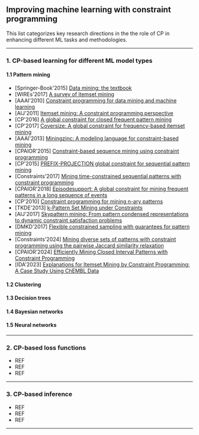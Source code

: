## Improving machine learning with constraint programming

This list categorizes key research directions in the the role of CP in enhancing different ML tasks and methodologies.

---
### 1. CP-based learning for different ML model types

#### 1.1 Pattern mining
- [Springer-Book'2015] [Data mining: the textbook](https://link.springer.com/book/10.1007/978-3-319-14142-8)
- [WIREs'2017] [A survey of itemset mining](https://wires.onlinelibrary.wiley.com/doi/abs/10.1002/widm.1207?casa_token=Y0I-ZakXIHUAAAAA%3AitMQBFT2Vxn413XaFZN1aGKxs3xDhKi6heUwEFedjEWrL-UIZLUu8cX0-GE00Yo3DFpV6l2Gr2otOrVI0A)
- [AAAI'2010] [Constraint programming for data mining and machine learning](https://ojs.aaai.org/index.php/AAAI/article/view/7707)
- [AIJ'2011] [Itemset mining: A constraint programming perspective](https://www.sciencedirect.com/science/article/pii/S0004370211000646)
- [CP'2016] [A global constraint for closed frequent pattern mining](https://link.springer.com/chapter/10.1007/978-3-319-44953-1_22)
- [CP'2017] [Coversize: A global constraint for frequency-based itemset mining](https://link.springer.com/chapter/10.1007/978-3-319-66158-2_34)
- [AAAI'2013] [Miningzinc: A modeling language for constraint-based mining](https://dl.acm.org/doi/abs/10.5555/2540128.2540325)
- [CPAIOR'2015] [Constraint-based sequence mining using constraint programming](https://link.springer.com/chapter/10.1007/978-3-319-18008-3_20)
- [CP'2015] [PREFIX-PROJECTION global constraint for sequential pattern mining](https://link.springer.com/chapter/10.1007/978-3-319-23219-5_17)
- [Constraints'2017] [Mining time-constrained sequential patterns with constraint programming](https://link.springer.com/article/10.1007/s10601-017-9272-3)
- [CPAIOR'2018] [Episodesupport: A global constraint for mining frequent patterns in a long sequence of events](https://link.springer.com/chapter/10.1007/978-3-319-93031-2_7)
- [CP'2010] [Constraint programming for mining n-ary patterns](https://link.springer.com/chapter/10.1007/978-3-642-15396-9_44)
- [TKDE'2013] [k-Pattern Set Mining under Constraints](https://ieeexplore.ieee.org/document/6035705)
- [AIJ'2017] [Skypattern mining: From pattern condensed representations to dynamic constraint satisfaction problems](https://www.sciencedirect.com/science/article/pii/S000437021500065X)
- [DMKD'2017] [Flexible constrained sampling with guarantees for pattern mining](https://link.springer.com/article/10.1007/s10618-017-0501-6)
- [Constraints'2024] [Mining diverse sets of patterns with constraint programming using the pairwise Jaccard similarity relaxation](https://link.springer.com/article/10.1007/s10601-024-09373-8)
- [CPAIOR'2024] [Efficiently Mining Closed Interval Patterns with Constraint Programming](https://link.springer.com/chapter/10.1007/978-3-031-60597-0_4)
- [IDA'2023] [Explanations for Itemset Mining by Constraint Programming: A Case Study Using ChEMBL Data](https://link.springer.com/chapter/10.1007/978-3-031-30047-9_17)
  
#### 1.2 Clustering
#### 1.3 Decision trees
#### 1.4 Bayesian networks
#### 1.5 Neural networks

---
### 2. CP-based loss functions

- REF
- REF
- REF

---

### 3. CP-based inference

- REF
- REF
- REF

---
